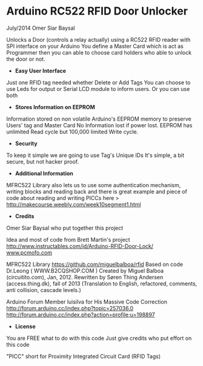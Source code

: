 Arduino RC522 RFID Door Unlocker
=======

July/2014 Omer Siar Baysal

Unlocks a Door (controls a relay actually)
using a RC522 RFID reader with SPI interface on your Arduino
You define a Master Card which is act as Programmer
then you can able to choose card holders who able to unlock
the door or not.

 * **Easy User Interface**

Just one RFID tag needed whether Delete or Add Tags
You can choose to use Leds for output or
Serial LCD module to inform users. Or you can use both

 * **Stores Information on EEPROM**

Information stored on non volatile Arduino's EEPROM 
memory to preserve Users' tag and Master Card
No Information lost if power lost. EEPROM has unlimited
Read cycle but 100,000 limited Write cycle. 

 * **Security**

To keep it simple we are going to use Tag's Unique IDs
It's simple, a bit secure, but not hacker proof.

 * **Additional Information**

MFRC522 Library also lets us to use some authentication
mechanism, writing blocks and reading back
and there is great example and piece of code
about reading and writing PICCs
here > http://makecourse.weebly.com/week10segment1.html

 * **Credits**

Omer Siar Baysal who put together this project

Idea and most of code from Brett Martin's project
http://www.instructables.com/id/Arduino-RFID-Door-Lock/
www.pcmofo.com

MFRC522 Library
https://github.com/miguelbalboa/rfid
Based on code Dr.Leong   ( WWW.B2CQSHOP.COM )
Created by Miguel Balboa (circuitito.com), Jan, 2012.
Rewritten by Søren Thing Andersen (access.thing.dk), fall of 2013 
(Translation to English, refactored, comments, anti collision, cascade levels.)

Arduino Forum Member luisilva for His Massive Code Correction
http://forum.arduino.cc/index.php?topic=257036.0
http://forum.arduino.cc/index.php?action=profile;u=198897

 * **License**

You are FREE what to do with this code 
Just give credits who put effort on this code

"PICC" short for Proximity Integrated Circuit Card (RFID Tags)

